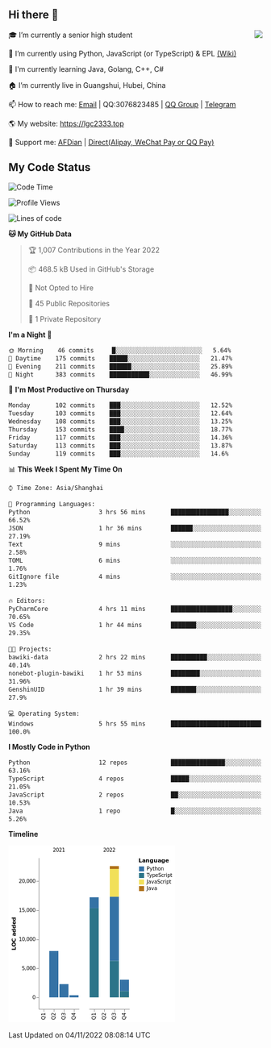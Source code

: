 ## Hi there 👋

<div width="50%">
<img align="right" src="https://github-readme-stats.vercel.app/api?username=lgc2333&show_icons=true" />
</div>

🎓 I’m currently a senior high student

📝 I’m currently using Python, JavaScript (or TypeScript) & EPL [(Wiki)](https://en.wikipedia.org/wiki/Easy_Programming_Language)

📒 I'm currently learning Java, Golang, C++, C#

🏠 I’m currently live in Guangshui, Hubei, China

📫 How to reach me: [Email](mailto:lgc2333@126.com) | QQ:3076823485 | [QQ Group](https://jq.qq.com/?_wv=1027&k=ktwOHdU2) | [Telegram](https://t.me/@lgc2333)

🌎 My website: <https://lgc2333.top>

🤝 Support me: [AFDian](https://afdian.net/@lgc2333) | [Direct(Alipay, WeChat Pay or QQ Pay)](https://s2.loli.net/2022/02/03/MLqe53BjWOAhpcF.png)

## My Code Status

<!--START_SECTION:waka-->
![Code Time](http://img.shields.io/badge/Code%20Time-836%20hrs%202%20mins-blue)

![Profile Views](http://img.shields.io/badge/Profile%20Views-6-blue)

![Lines of code](https://img.shields.io/badge/From%20Hello%20World%20I%27ve%20Written-53%20Thousand%20lines%20of%20code-blue)

**🐱 My GitHub Data** 

> 🏆 1,007 Contributions in the Year 2022
 > 
> 📦 468.5 kB Used in GitHub's Storage 
 > 
> 🚫 Not Opted to Hire
 > 
> 📜 45 Public Repositories 
 > 
> 🔑 1 Private Repository 
 > 
**I'm a Night 🦉** 

```text
🌞 Morning    46 commits     █░░░░░░░░░░░░░░░░░░░░░░░░   5.64% 
🌆 Daytime    175 commits    █████░░░░░░░░░░░░░░░░░░░░   21.47% 
🌃 Evening    211 commits    ██████░░░░░░░░░░░░░░░░░░░   25.89% 
🌙 Night      383 commits    ███████████░░░░░░░░░░░░░░   46.99%

```
📅 **I'm Most Productive on Thursday** 

```text
Monday       102 commits    ███░░░░░░░░░░░░░░░░░░░░░░   12.52% 
Tuesday      103 commits    ███░░░░░░░░░░░░░░░░░░░░░░   12.64% 
Wednesday    108 commits    ███░░░░░░░░░░░░░░░░░░░░░░   13.25% 
Thursday     153 commits    ████░░░░░░░░░░░░░░░░░░░░░   18.77% 
Friday       117 commits    ███░░░░░░░░░░░░░░░░░░░░░░   14.36% 
Saturday     113 commits    ███░░░░░░░░░░░░░░░░░░░░░░   13.87% 
Sunday       119 commits    ███░░░░░░░░░░░░░░░░░░░░░░   14.6%

```


📊 **This Week I Spent My Time On** 

```text
⌚︎ Time Zone: Asia/Shanghai

💬 Programming Languages: 
Python                   3 hrs 56 mins       ████████████████░░░░░░░░░   66.52% 
JSON                     1 hr 36 mins        ██████░░░░░░░░░░░░░░░░░░░   27.19% 
Text                     9 mins              ░░░░░░░░░░░░░░░░░░░░░░░░░   2.58% 
TOML                     6 mins              ░░░░░░░░░░░░░░░░░░░░░░░░░   1.76% 
GitIgnore file           4 mins              ░░░░░░░░░░░░░░░░░░░░░░░░░   1.23%

🔥 Editors: 
PyCharmCore              4 hrs 11 mins       █████████████████░░░░░░░░   70.65% 
VS Code                  1 hr 44 mins        ███████░░░░░░░░░░░░░░░░░░   29.35%

🐱‍💻 Projects: 
bawiki-data              2 hrs 22 mins       ██████████░░░░░░░░░░░░░░░   40.14% 
nonebot-plugin-bawiki    1 hr 53 mins        ████████░░░░░░░░░░░░░░░░░   31.96% 
GenshinUID               1 hr 39 mins        ███████░░░░░░░░░░░░░░░░░░   27.9%

💻 Operating System: 
Windows                  5 hrs 55 mins       █████████████████████████   100.0%

```

**I Mostly Code in Python** 

```text
Python                   12 repos            ███████████████░░░░░░░░░░   63.16% 
TypeScript               4 repos             █████░░░░░░░░░░░░░░░░░░░░   21.05% 
JavaScript               2 repos             ██░░░░░░░░░░░░░░░░░░░░░░░   10.53% 
Java                     1 repo              █░░░░░░░░░░░░░░░░░░░░░░░░   5.26%

```


**Timeline**

![Chart not found](https://raw.githubusercontent.com/lgc2333/lgc2333/main/charts/bar_graph.png) 


 Last Updated on 04/11/2022 08:08:14 UTC
<!--END_SECTION:waka-->
